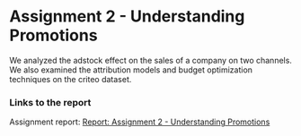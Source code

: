 
# Assignment 2 - Understanding Promotions

  We analyzed the adstock effect on the sales of a company on two channels. We also examined the attribution models and budget optimization techniques on the criteo dataset.
  
### Links to the report

Assignment report: [Report: Assignment 2 - Understanding Promotions](https://codelabs-preview.appspot.com/?file_id=167w34Xef5ULNw2VO9-w9Gz9rcZZTTqM2XNPWifOLtXs#0)
